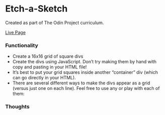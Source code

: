 # Etch-a-Sketch
Created as part of The Odin Project curriculum.

[Live Page]()

### Functionality

- Create a 16x16 grid of square divs
- Create the divs using JavaScript. Don’t try making them by hand with copy and pasting in your HTML file!
- It’s best to put your grid squares inside another “container” div (which can go directly in your HTML).
- There are several different ways to make the divs appear as a grid (versus just one on each line). Feel free to use any or play with each of them:

### Thoughts
